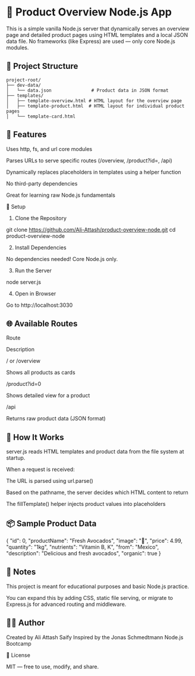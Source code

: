 # 🛒 Product Overview Node.js App

This is a simple vanilla Node.js server that dynamically serves an overview page and detailed product pages using HTML templates and a local JSON data file. No frameworks (like Express) are used — only core Node.js modules.

## 📁 Project Structure

```
project-root/
├── dev-data/
│   └── data.json               # Product data in JSON format
├── templates/
│   ├── template-overview.html # HTML layout for the overview page
│   ├── template-product.html  # HTML layout for individual product pages
│   └── template-card.html
```

## 🚀 Features

Uses http, fs, and url core modules

Parses URLs to serve specific routes (/overview, /product?id=, /api)

Dynamically replaces placeholders in templates using a helper function

No third-party dependencies

Great for learning raw Node.js fundamentals

🔧 Setup

1. Clone the Repository

git clone https://github.com/Ali-Attash/product-overview-node.git
cd product-overview-node

2. Install Dependencies

No dependencies needed! Core Node.js only.

3. Run the Server

node server.js

4. Open in Browser

Go to http://localhost:3030

## 🌐 Available Routes

Route

Description

/ or /overview

Shows all products as cards

/product?id=0

Shows detailed view for a product

/api

Returns raw product data (JSON format)

## 🧠 How It Works

server.js reads HTML templates and product data from the file system at startup.

When a request is received:

The URL is parsed using url.parse()

Based on the pathname, the server decides which HTML content to return

The fillTemplate() helper injects product values into placeholders

## 📦 Sample Product Data

{
  "id": 0,
  "productName": "Fresh Avocados",
  "image": "🥑",
  "price": 4.99,
  "quantity": "1kg",
  "nutrients": "Vitamin B, K",
  "from": "Mexico",
  "description": "Delicious and fresh avocados",
  "organic": true
}

## 📌 Notes

This project is meant for educational purposes and basic Node.js practice.

You can expand this by adding CSS, static file serving, or migrate to Express.js for advanced routing and middleware.

## 👨‍💻 Author

Created by Ali Attash Saify Inspired by the Jonas Schmedtmann Node.js Bootcamp

📜 License

MIT — free to use, modify, and share.
